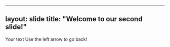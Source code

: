 
---
layout: slide
title: "Welcome to our second slide!"
---
Your text
Use the left arrow to go back!

